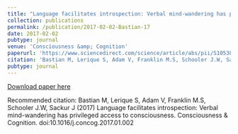 ```yaml
---
title: "Language facilitates introspection: Verbal mind-wandering has privileged access to consciousness"
collection: publications
permalink: /publication/2017-02-02-Bastian-17
date: 2017-02-02
pubtype: journal
venue: 'Consciousness &amp; Cognition'
paperurl: 'https://www.sciencedirect.com/science/article/abs/pii/S1053810017300272'
citation: 'Bastian M, Lerique S, Adam ⁠V, Franklin M.S⁠, Schooler J.W, Sackur J (2017) Language facilitates introspection: Verbal mind-wandering has privileged access to consciousness. Consciousness &amp; Cognition. doi:10.1016/j.concog.2017.01.002'
pubtype: journal
---
```


<a href='https://www.sciencedirect.com/science/article/abs/pii/S1053810017300272'>Download paper here</a>

Recommended citation: Bastian M, Lerique S, Adam ⁠V, Franklin M.S⁠, Schooler J.W, Sackur J (2017) Language facilitates introspection: Verbal mind-wandering has privileged access to consciousness. Consciousness & Cognition. doi:10.1016/j.concog.2017.01.002
